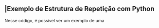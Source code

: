  ## |Exemplo de Estrutura de Repetição com Python 

   Nesse código, é possível ver um exemplo de uma

